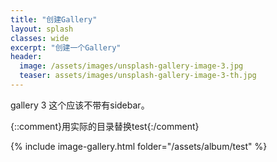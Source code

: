 ```yaml
---
title: "创建Gallery"
layout: splash
classes: wide
excerpt: "创建一个Gallery"
header:
  image: /assets/images/unsplash-gallery-image-3.jpg
  teaser: assets/images/unsplash-gallery-image-3-th.jpg
---
```


gallery 3 这个应该不带有sidebar。

{::comment}用实际的目录替换test{:/comment}

{% include image-gallery.html folder="/assets/album/test" %} 
